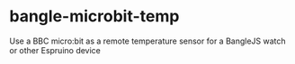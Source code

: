 # bangle-microbit-temp
Use a BBC micro:bit as a remote temperature sensor for a BangleJS watch or other Espruino device
